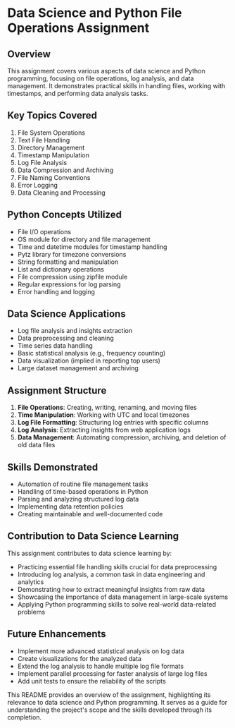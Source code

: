 # Data Science and Python File Operations Assignment

## Overview

This assignment covers various aspects of data science and Python programming, focusing on file operations, log analysis, and data management. It demonstrates practical skills in handling files, working with timestamps, and performing data analysis tasks.

## Key Topics Covered

1. File System Operations
2. Text File Handling
3. Directory Management
4. Timestamp Manipulation
5. Log File Analysis
6. Data Compression and Archiving
7. File Naming Conventions
8. Error Logging
9. Data Cleaning and Processing

## Python Concepts Utilized

- File I/O operations
- OS module for directory and file management
- Time and datetime modules for timestamp handling
- Pytz library for timezone conversions
- String formatting and manipulation
- List and dictionary operations
- File compression using zipfile module
- Regular expressions for log parsing
- Error handling and logging

## Data Science Applications

- Log file analysis and insights extraction
- Data preprocessing and cleaning
- Time series data handling
- Basic statistical analysis (e.g., frequency counting)
- Data visualization (implied in reporting top users)
- Large dataset management and archiving

## Assignment Structure

1. **File Operations**: Creating, writing, renaming, and moving files
2. **Time Manipulation**: Working with UTC and local timezones
3. **Log File Formatting**: Structuring log entries with specific columns
4. **Log Analysis**: Extracting insights from web application logs
5. **Data Management**: Automating compression, archiving, and deletion of old data files

## Skills Demonstrated

- Automation of routine file management tasks
- Handling of time-based operations in Python
- Parsing and analyzing structured log data
- Implementing data retention policies
- Creating maintainable and well-documented code

## Contribution to Data Science Learning

This assignment contributes to data science learning by:
- Practicing essential file handling skills crucial for data preprocessing
- Introducing log analysis, a common task in data engineering and analytics
- Demonstrating how to extract meaningful insights from raw data
- Showcasing the importance of data management in large-scale systems
- Applying Python programming skills to solve real-world data-related problems

## Future Enhancements

- Implement more advanced statistical analysis on log data
- Create visualizations for the analyzed data
- Extend the log analysis to handle multiple log file formats
- Implement parallel processing for faster analysis of large log files
- Add unit tests to ensure the reliability of the scripts

This README provides an overview of the assignment, highlighting its relevance to data science and Python programming. It serves as a guide for understanding the project's scope and the skills developed through its completion.
